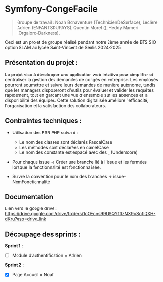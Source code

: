 # Symfony-CongeFacile
> Groupe de travail : Noah Bonaventure (TechnicienDeSurface), Leclère Adrien (ENFANTSDUPAYS), Quentin Morel (), Heddy Mameri (Orgalord-Darkness).

Ceci est un projet de groupe réalisé pendant notre 2ème année de BTS SIO option SLAM au lycée Saint-Vincent de Senlis 2024-2025
## Présentation du projet :
Le projet vise à développer une application web intuitive pour simplifier et centraliser la gestion des demandes de congés en entreprise. Les employés pourront soumettre et suivre leurs demandes de manière autonome,
tandis que les managers disposeront d'outils pour évaluer et valider les requêtes rapidement, tout en gardant une vue d'ensemble sur les absences et la disponibilité des équipes. 
Cette solution digitalisée améliore l'efficacité, l'organisation et la satisfaction des collaborateurs.

## Contraintes techniques : 

  - Utilisation des PSR PHP suivant :
    - Le nom des classes sont déclarés PascalCase
    - Les méthodes sont déclarées en camelCase
    - Le nom des constante est espacé avec des _ (Underscore)

  - Pour chaque issue -> Créer une branche lié à l'issue et les fermées lorsque la fonctionnalité est fonctionnalisée.
  - Suivre la convention pour le nom des branches -> issue-NomFonctionnalité

## Documentation 
Lien vers le google drive : https://drive.google.com/drive/folders/1cOEcns99USQY1flzMX9oSofIQXH-dKru?usp=drive_link

## Découpage des sprints :
 **Sprint 1** :
  - [ ]  Module d’authentification = Adrien

**Sprint 2** :
  - [x] Page Accueil = Noah


